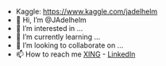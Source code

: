 <!-- 
<a href="https://stackexchange.com/users/21957806"><img src="https://stackexchange.com/users/flair/21957806.png" width="208" height="58" alt="profile for JAdel on Stack Exchange, a network of free, community-driven Q&amp;A sites" title="profile for JAdel on Stack Exchange, a network of free, community-driven Q&amp;A sites"></a> -->
- Kaggle: https://www.kaggle.com/jadelhelm
- 👋 Hi, I’m @JAdelhelm
- 👀 I’m interested in ...
- 🌱 I’m currently learning ...
- 💞️ I’m looking to collaborate on ...
- 📫 How to reach me [XING](https://www.xing.com/profile/Joerg_Adelhelm/cv) - [LinkedIn](https://de.linkedin.com/in/j%C3%B6rg-adelhelm-b938841b9)



<!---
JAdelhelm/JAdelhelm is a ✨ special ✨ repository because its `README.md` (this file) appears on your GitHub profile.
You can click the Preview link to take a look at your changes.
--->
